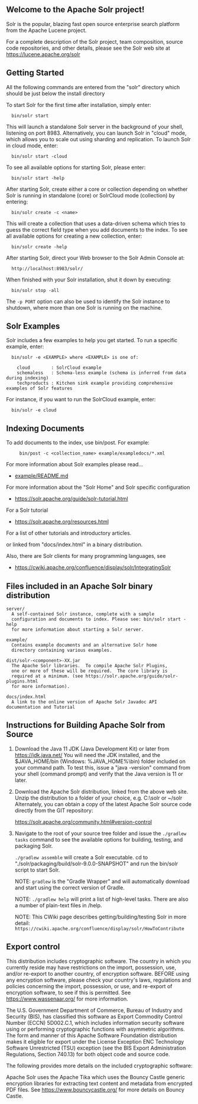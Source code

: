 <!--
  Licensed to the Apache Software Foundation (ASF) under one or more
  contributor license agreements.  See the NOTICE file distributed with
  this work for additional information regarding copyright ownership.
  The ASF licenses this file to You under the Apache License, Version 2.0
  (the "License"); you may not use this file except in compliance with
  the License.  You may obtain a copy of the License at

      http://www.apache.org/licenses/LICENSE-2.0

  Unless required by applicable law or agreed to in writing, software
  distributed under the License is distributed on an "AS IS" BASIS,
  WITHOUT WARRANTIES OR CONDITIONS OF ANY KIND, either express or implied.
  See the License for the specific language governing permissions and
  limitations under the License.
-->

Welcome to the Apache Solr project!
-----------------------------------

Solr is the popular, blazing fast open source enterprise search platform
from the Apache Lucene project.

For a complete description of the Solr project, team composition, source
code repositories, and other details, please see the Solr web site at
https://lucene.apache.org/solr


Getting Started
---------------

All the following commands are entered from the "solr" directory which should be just below the install directory

To start Solr for the first time after installation, simply enter:

```
  bin/solr start
```

This will launch a standalone Solr server in the background of your shell,
listening on port 8983. Alternatively, you can launch Solr in "cloud" mode,
which allows you to scale out using sharding and replication. To launch Solr
in cloud mode, enter:

```
  bin/solr start -cloud
```

To see all available options for starting Solr, please enter:

```
  bin/solr start -help
```

After starting Solr, create either a core or collection depending on whether
Solr is running in standalone (core) or SolrCloud mode (collection) by entering:

```
  bin/solr create -c <name>
```

This will create a collection that uses a data-driven schema which tries to guess
the correct field type when you add documents to the index. To see all available
options for creating a new collection, enter:

```
  bin/solr create -help
```

After starting Solr, direct your Web browser to the Solr Admin Console at:

```
  http://localhost:8983/solr/
```

When finished with your Solr installation, shut it down by executing:

```
  bin/solr stop -all
```

The `-p PORT` option can also be used to identify the Solr instance to shutdown,
where more than one Solr is running on the machine.


Solr Examples
---------------

Solr includes a few examples to help you get started. To run a specific example, enter:

```
  bin/solr -e <EXAMPLE> where <EXAMPLE> is one of:

    cloud        : SolrCloud example
    schemaless   : Schema-less example (schema is inferred from data during indexing)
    techproducts : Kitchen sink example providing comprehensive examples of Solr features
```

For instance, if you want to run the SolrCloud example, enter:

```
  bin/solr -e cloud
```

Indexing Documents
---------------

To add documents to the index, use bin/post.  For example:

```
     bin/post -c <collection_name> example/exampledocs/*.xml
```

For more information about Solr examples please read...

 * [example/README.md](example/README.md)
   
For more information about the "Solr Home" and Solr specific configuration
 
 * https://solr.apache.org/guide/solr-tutorial.html
   
For a Solr tutorial
 
 * https://solr.apache.org/resources.html

For a list of other tutorials and introductory articles.

or linked from "docs/index.html" in a binary distribution.

Also, there are Solr clients for many programming languages, see

  * https://cwiki.apache.org/confluence/display/solr/IntegratingSolr


Files included in an Apache Solr binary distribution
----------------------------------------------------

```
server/
  A self-contained Solr instance, complete with a sample
  configuration and documents to index. Please see: bin/solr start -help
  for more information about starting a Solr server.

example/
  Contains example documents and an alternative Solr home
  directory containing various examples.

dist/solr-<component>-XX.jar
  The Apache Solr libraries.  To compile Apache Solr Plugins,
  one or more of these will be required.  The core library is
  required at a minimum. (see https://solr.apache.org/guide/solr-plugins.html
  for more information).

docs/index.html
  A link to the online version of Apache Solr Javadoc API documentation and Tutorial
```

Instructions for Building Apache Solr from Source
-------------------------------------------------

1. Download the Java 11 JDK (Java Development Kit) or later from https://jdk.java.net/
   You will need the JDK installed, and the $JAVA_HOME/bin (Windows: %JAVA_HOME%\bin)
   folder included on your command path. To test this, issue a "java -version" command
   from your shell (command prompt) and verify that the Java version is 11 or later.

2. Download the Apache Solr distribution, linked from the above web site.
   Unzip the distribution to a folder of your choice, e.g. C:\solr or ~/solr
   Alternately, you can obtain a copy of the latest Apache Solr source code
   directly from the GIT repository:

     https://solr.apache.org/community.html#version-control

3. Navigate to the root of your source tree folder and issue the `./gradlew tasks` 
   command to see the available options for building, testing, and packaging Solr.

   `./gradlew assemble` will create a Solr executable. 
   cd to "./solr/packaging/build/solr-9.0.0-SNAPSHOT" and run the bin/solr script
   to start Solr.
   
   NOTE: `gradlew` is the "Gradle Wrapper" and will automatically download and
   start using the correct version of Gradle.
   
   NOTE: `./gradlew help` will print a list of high-level tasks. There are also a 
   number of plain-text files in <source folder root>/help.
   
   NOTE: This CWiki page describes getting/building/testing Solr
   in more detail:
   `https://cwiki.apache.org/confluence/display/solr/HowToContribute` 

Export control
-------------------------------------------------
This distribution includes cryptographic software.  The country in
which you currently reside may have restrictions on the import,
possession, use, and/or re-export to another country, of
encryption software.  BEFORE using any encryption software, please
check your country's laws, regulations and policies concerning the
import, possession, or use, and re-export of encryption software, to
see if this is permitted.  See <https://www.wassenaar.org/> for more
information.

The U.S. Government Department of Commerce, Bureau of Industry and
Security (BIS), has classified this software as Export Commodity
Control Number (ECCN) 5D002.C.1, which includes information security
software using or performing cryptographic functions with asymmetric
algorithms.  The form and manner of this Apache Software Foundation
distribution makes it eligible for export under the License Exception
ENC Technology Software Unrestricted (TSU) exception (see the BIS
Export Administration Regulations, Section 740.13) for both object
code and source code.

The following provides more details on the included cryptographic
software:

Apache Solr uses the Apache Tika which uses the Bouncy Castle generic encryption libraries for
extracting text content and metadata from encrypted PDF files.
See https://www.bouncycastle.org/ for more details on Bouncy Castle.
